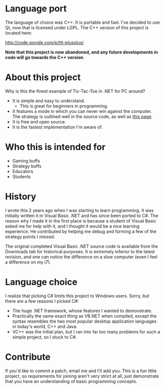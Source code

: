 # Language port #
The language of choice was C++. It is portable and fast. I've decided to use Qt, now that is licensed under LGPL. The C++ version of this project is located here:

http://code.google.com/p/ttt-plusplus/

**Note that this project is now abandoned, and any future developments in code will go towards the C++ version**.

# About this project #

Why is this the finest example of Tic-Tac-Toe in .NET for PC around?

  * It is simple and easy to understand.
    * This is great for beginners in programming.
  * It features a mode in which you can never win against the computer. The strategy is outlined well in the source code, as well as [this page](http://en.wikipedia.org/wiki/Tic-tac-toe#Strategy).
  * It is free and open source.
  * It is the fastest implementation I'm aware of.

# Who this is intended for #
  * Gaming buffs
  * Strategy buffs
  * Educators
  * Students

# History #
I wrote this 2 years ago when I was starting to learn programming. It was initially written it in Visual Basic .NET and has since been ported to C#. The reason why I made it in the first place is because a student of Visual Basic asked me for help with it, and I thought it would be a nice learning experience. He contributed by helping me debug and forming a few of the strategy points I missed.

The original completed Visual Basic .NET source code is available from the Downloads tab for historical purposes. It is extremely inferior to the latest revision, and one can notice the difference on a slow computer (even I feel a difference on my i7).

# Language choice #
I realize that picking C# limits this project to Windows users. Sorry, but there are a few reasons I picked C#:

  * The huge .NET framework, whose features I wanted to demonstrate.
  * Practically the same exact thing as VB.NET when compiled, except the syntax resembles the two most popular desktop application languages in today's world, C++ and Java.
  * VC++ was the initial plan, but I ran into far too many problems for such a simple project, so I stuck to C#.


# Contribute #

If you'd like to commit a patch, email me and I'll add you. This is a fun little project, so requirements for joining aren't very strict at all, just demonstrate that you have an understanding of basic programming concepts.